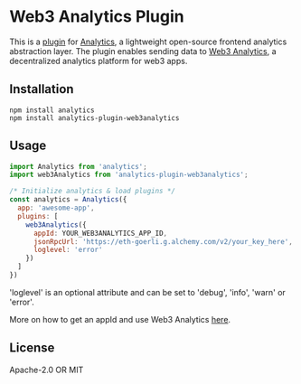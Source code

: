 # Web3 Analytics Plugin
This is a [plugin](https://getanalytics.io/plugins/) for [Analytics](https://getanalytics.io/), a lightweight open-source frontend analytics abstraction layer. The plugin enables sending data to [Web3 Analytics](http://web3analytics.network/), a decentralized analytics platform for web3 apps.

## Installation

```
npm install analytics
npm install analytics-plugin-web3analytics
```

## Usage

```js
import Analytics from 'analytics';
import web3Analytics from 'analytics-plugin-web3analytics';

/* Initialize analytics & load plugins */
const analytics = Analytics({
  app: 'awesome-app',
  plugins: [
    web3Analytics({
      appId: YOUR_WEB3ANALYTICS_APP_ID,
      jsonRpcUrl: 'https://eth-goerli.g.alchemy.com/v2/your_key_here',
      loglevel: 'error'
    })
  ]
})

```
'loglevel' is an optional attribute and can be set to 'debug', 'info', 'warn' or 'error'.

More on how to get an appId and use Web3 Analytics [here](https://web3-analytics.gitbook.io/product-docs/).

## License

Apache-2.0 OR MIT
